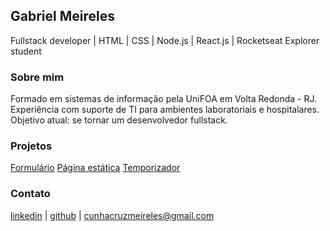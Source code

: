 ## Gabriel Meireles
Fullstack developer | HTML | CSS | Node.js | React.js | Rocketseat Explorer student

### Sobre mim

Formado em sistemas de informação pela UniFOA em Volta Redonda - RJ. Experiência com suporte de TI para ambientes laboratoriais e hospitalares. Objetivo atual: se tornar um desenvolvedor fullstack.

### Projetos

[Formulário]()
[Página estática]()
[Temporizador](https://meirelesgabriel.github.io/explorer-fase-5-desafio-2-focus-timer-dark-mode/)

### Contato

 [linkedin](https://www.linkedin.com/in/meirelesgabriel/) | [github](https://github.com/meirelesgabriel) | cunhacruzmeireles@gmail.com
